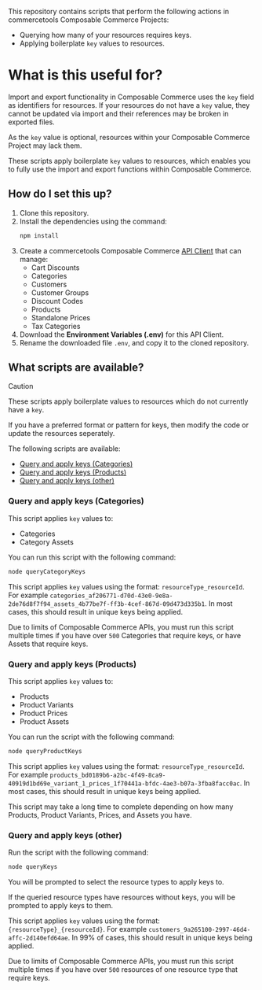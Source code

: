 This repository contains scripts that perform the following actions in commercetools Composable Commerce Projects:

- Querying how many of your resources requires keys.
- Applying boilerplate `key` values to resources.

# What is this useful for?

Import and export functionality in Composable Commerce uses the `key` field as identifiers for resources. If your resources do not have a `key` value, they cannot be updated via import and their references may be broken in exported files.

As the `key` value is optional, resources within your Composable Commerce Project may lack them.

These scripts apply boilerplate `key` values to resources, which enables you to fully use the import and export functions within Composable Commerce.

## How do I set this up?

1. Clone this repository.
2. Install the dependencies using the command:
    ```bash
    npm install
    ```
3. Create a commercetools Composable Commerce [API Client](https://docs.commercetools.com/getting-started/create-api-client) that can manage:
    - Cart Discounts
    - Categories
    - Customers
    - Customer Groups
    - Discount Codes
    - Products
    - Standalone Prices
    - Tax Categories
4. Download the **Environment Variables (.env)** for this API Client.
5. Rename the downloaded file `.env`, and copy it to the cloned repository.

## What scripts are available?

> [!CAUTION]  
> These scripts apply boilerplate values to resources which do not currently have a `key`.
>
> If you have a preferred format or pattern for keys, then modify the code or update the resources seperately.

The following scripts are available:

- [Query and apply keys (Categories)](#query-and-apply-keys-categories)
- [Query and apply keys (Products)](#query-and-apply-keys-products)
- [Query and apply keys (other)](#query-and-apply-keys-other)

### Query and apply keys (Categories)

This script applies `key` values to:

- Categories
- Category Assets

You can run this script with the following command:

```bash
node queryCategoryKeys
```

This script applies `key` values using the format: `resourceType_resourceId`. For example `categories_af206771-d70d-43e0-9e8a-2de76d8f7f94_assets_4b77be7f-ff3b-4cef-867d-09d473d335b1`. In most cases, this should result in unique keys being applied.

Due to limits of Composable Commerce APIs, you must run this script multiple times if you have over `500` Categories that require keys, or have Assets that require keys.

### Query and apply keys (Products)

This script applies `key` values to:

- Products
- Product Variants
- Product Prices
- Product Assets

You can run the script with the following command:

```bash
node queryProductKeys
```

This script applies `key` values using the format: `resourceType_resourceId`. For example `products_bd0189b6-a2bc-4f49-8ca9-40919d1bd69e_variant_1_prices_1f70441a-bfdc-4ae3-b07a-3fba8facc0ac`. In most cases, this should result in unique keys being applied.

This script may take a long time to complete depending on how many Products, Product Variants, Prices, and Assets you have.

### Query and apply keys (other)

Run the script with the following command:

```bash
node queryKeys
```

You will be prompted to select the resource types to apply keys to.

If the queried resource types have resources without keys, you will be prompted to apply keys to them.

This script applies `key` values using the format:  `{resourceType}_{resourceId}`. For example `customers_9a265100-2997-46d4-affc-2d140efd64ae`. In 99% of cases, this should result in unique keys being applied.

Due to limits of Composable Commerce APIs, you must run this script multiple times if you have over `500` resources of one resource type that require keys.
